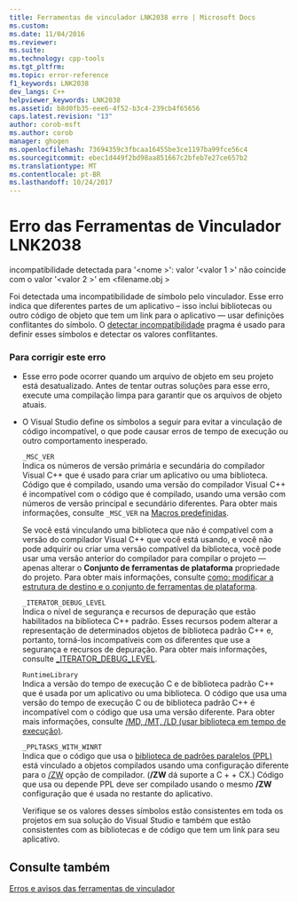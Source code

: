 ```yaml
---
title: Ferramentas de vinculador LNK2038 erro | Microsoft Docs
ms.custom: 
ms.date: 11/04/2016
ms.reviewer: 
ms.suite: 
ms.technology: cpp-tools
ms.tgt_pltfrm: 
ms.topic: error-reference
f1_keywords: LNK2038
dev_langs: C++
helpviewer_keywords: LNK2038
ms.assetid: b8d0fb35-eee6-4f52-b3c4-239cb4f65656
caps.latest.revision: "13"
author: corob-msft
ms.author: corob
manager: ghogen
ms.openlocfilehash: 73694359c3fbcaa16455be3ce1197ba99fce56c4
ms.sourcegitcommit: ebec1d449f2bd98aa851667c2bfeb7e27ce657b2
ms.translationtype: MT
ms.contentlocale: pt-BR
ms.lasthandoff: 10/24/2017
---
```

# <a name="linker-tools-error-lnk2038"></a>Erro das Ferramentas de Vinculador LNK2038
incompatibilidade detectada para '\<nome >': valor '\<valor 1 >' não coincide com o valor '\<valor 2 >' em \<filename.obj >  
  
 Foi detectada uma incompatibilidade de símbolo pelo vinculador. Esse erro indica que diferentes partes de um aplicativo – isso inclui bibliotecas ou outro código de objeto que tem um link para o aplicativo — usar definições conflitantes do símbolo. O [detectar incompatibilidade](../../preprocessor/detect-mismatch.md) pragma é usado para definir esses símbolos e detectar os valores conflitantes.  
  
### <a name="to-correct-this-error"></a>Para corrigir este erro  
  
-   Esse erro pode ocorrer quando um arquivo de objeto em seu projeto está desatualizado. Antes de tentar outras soluções para esse erro, execute uma compilação limpa para garantir que os arquivos de objeto atuais.  
  
-   O Visual Studio define os símbolos a seguir para evitar a vinculação de código incompatível, o que pode causar erros de tempo de execução ou outro comportamento inesperado.  
  
     `_MSC_VER`  
     Indica os números de versão primária e secundária do compilador Visual C++ que é usado para criar um aplicativo ou uma biblioteca. Código que é compilado, usando uma versão do compilador Visual C++ é incompatível com o código que é compilado, usando uma versão com números de versão principal e secundário diferentes. Para obter mais informações, consulte `_MSC_VER` na [Macros predefinidas](../../preprocessor/predefined-macros.md).  
  
     Se você está vinculando uma biblioteca que não é compatível com a versão do compilador Visual C++ que você está usando, e você não pode adquirir ou criar uma versão compatível da biblioteca, você pode usar uma versão anterior do compilador para compilar o projeto — apenas alterar o **Conjunto de ferramentas de plataforma** propriedade do projeto. Para obter mais informações, consulte [como: modificar a estrutura de destino e o conjunto de ferramentas de plataforma](../../build/how-to-modify-the-target-framework-and-platform-toolset.md).  
  
     `_ITERATOR_DEBUG_LEVEL`  
     Indica o nível de segurança e recursos de depuração que estão habilitados na biblioteca C++ padrão. Esses recursos podem alterar a representação de determinados objetos de biblioteca padrão C++ e, portanto, torná-los incompatíveis com os diferentes que use a segurança e recursos de depuração. Para obter mais informações, consulte [_ITERATOR_DEBUG_LEVEL](../../standard-library/iterator-debug-level.md).  
  
     `RuntimeLibrary`  
     Indica a versão do tempo de execução C e de biblioteca padrão C++ que é usada por um aplicativo ou uma biblioteca. O código que usa uma versão do tempo de execução C ou de biblioteca padrão C++ é incompatível com o código que usa uma versão diferente. Para obter mais informações, consulte [/MD, /MT, /LD (usar biblioteca em tempo de execução)](../../build/reference/md-mt-ld-use-run-time-library.md).  
  
     `_PPLTASKS_WITH_WINRT`  
     Indica que o código que usa o [biblioteca de padrões paralelos (PPL)](../../parallel/concrt/parallel-patterns-library-ppl.md) está vinculado a objetos compilados usando uma configuração diferente para o [/ZW](../../build/reference/zw-windows-runtime-compilation.md) opção de compilador. (**/ZW** dá suporte a C + + CX.) Código que usa ou depende PPL deve ser compilado usando o mesmo **/ZW** configuração que é usada no restante do aplicativo.  
  
     Verifique se os valores desses símbolos estão consistentes em toda os projetos em sua solução do Visual Studio e também que estão consistentes com as bibliotecas e de código que tem um link para seu aplicativo.  
  
## <a name="see-also"></a>Consulte também  
 [Erros e avisos das ferramentas de vinculador](../../error-messages/tool-errors/linker-tools-errors-and-warnings.md)